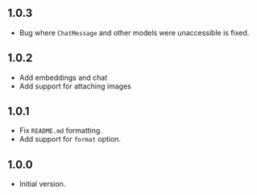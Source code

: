 ## 1.0.3

- Bug where `ChatMessage` and other models were unaccessible is fixed.

## 1.0.2

- Add embeddings and chat
- Add support for attaching images

## 1.0.1

- Fix `README.md` formatting.
- Add support for `format` option.

## 1.0.0

- Initial version.
